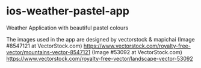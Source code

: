 # ios-weather-pastel-app
Weather Application with beautiful pastel colours

The images used in the app are designed by vectorstock & mapichai
(Image #8547121 at VectorStock.com)
https://www.vectorstock.com/royalty-free-vector/mountains-vector-8547121
(Image #53092 at VectorStock.com)
https://www.vectorstock.com/royalty-free-vector/landscape-vector-53092
